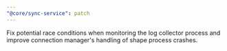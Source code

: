 ```yaml
---
"@core/sync-service": patch
---
```


Fix potential race conditions when monitoring the log collector process and improve connection manager's handling of shape process crashes.
